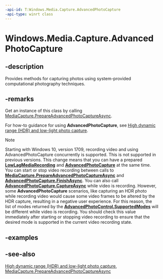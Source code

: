 ```yaml
---
-api-id: T:Windows.Media.Capture.AdvancedPhotoCapture
-api-type: winrt class
---
```


<!-- Class syntax.
public class AdvancedPhotoCapture : Windows.Media.Capture.IAdvancedPhotoCapture
-->

# Windows.Media.Capture.AdvancedPhotoCapture

## -description
Provides methods for capturing photos using system-provided computational photography techniques.

## -remarks
Get an instance of this class by calling [MediaCapture.PrepareAdvancedPhotoCaptureAsync](mediacapture_prepareadvancedphotocaptureasync_1274714827.md).

For how-to guidance for using **AdvancedPhotoCapture**, see [High dynamic range (HDR) and low-light photo capture](https://msdn.microsoft.com/windows/uwp/audio-video-camera/high-dynamic-range-hdr-photo-capture).

> [!NOTE] 
> Starting with Windows 10, version 1709, recording video and using AdvancedPhotoCapture concurrently is supported.  This is not supported in previous versions. This change means that you can have a prepared **[LowLagMediaRecording](https://docs.microsoft.com/en-us/uwp/api/windows.media.capture.lowlagmediarecording)** and **[AdvancedPhotoCapture](https://docs.microsoft.com/en-us/uwp/api/windows.media.capture.advancedphotocapture)** at the same time. You can start or stop video recording between calls to **[MediaCapture.PrepareAdvancedPhotoCaptureAsync](https://docs.microsoft.com/uwp/api/windows.media.capture.mediacapture#Windows_Media_Capture_MediaCapture_PrepareAdvancedPhotoCaptureAsync_Windows_Media_MediaProperties_ImageEncodingProperties_)** and **[AdvancedPhotoCapture.FinishAsync](https://docs.microsoft.com/uwp/api/windows.media.capture.advancedphotocapture.FinishAsync)**. You can also call **[AdvancedPhotoCapture.CaptureAsync](https://docs.microsoft.com/uwp/api/windows.media.capture.advancedphotocapture.CaptureAsync)** while video is recording. However, some **AdvancedPhotoCapture** scenarios, like capturing an HDR photo while recording video would cause some video frames to be altered by the HDR capture, resulting in a negative user experience. For this reason, the list of modes returned by the **[AdvancedPhotoControl.SupportedModes](https://docs.microsoft.com/uwp/api/windows.media.devices.advancedphotocontrol.SupportedModes)** will be different while video is recording. You should check this value immediately after starting or stopping video recording to ensure that the desired mode is supported in the current video recording state.

## -examples

## -see-also
[High dynamic range (HDR) and low-light photo capture](https://msdn.microsoft.com/windows/uwp/audio-video-camera/high-dynamic-range-hdr-photo-capture), [MediaCapture.PrepareAdvancedPhotoCaptureAsync](mediacapture_prepareadvancedphotocaptureasync_1274714827.md)
